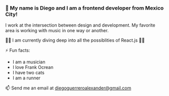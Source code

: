 ### 🖖 My name is Diego and I am a frontend developer from Mexico City!


I work at the intersection between design and development. 
My favorite area is working with music in one way or another.

👨‍💻  I am currently diving deep into all the possiblities of React.js 👨‍💻

⚡ Fun facts:
   * I am a musician
   * I love Frank Ocrean
   * I have two cats
   * I am a runner
   
📫 Send me an email at diegoguerreroalexander@gmail.com
   
   
<!--
**dieglitter/dieglitter** is a ✨ _special_ ✨ repository because its `README.md` (this file) appears on your GitHub profile.

Here are some ideas to get you started:

I work at the intersection between design and development.

- 🔭 I’m currently working on 
- 🌱 I’m currently learning ...
- 👯 I’m looking to collaborate on ...
- 🤔 I’m looking for help with ...
- 💬 Ask me about ...
- 📫 How to reach me: diego@aa-cr.com
- 😄 Pronouns: ...
- ⚡ Fun fact: ...
-->
